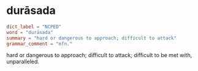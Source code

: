 # durāsada

``` toml
dict_label = "NCPED"
word = "durāsada"
summary = "hard or dangerous to approach; difficult to attack"
grammar_comment = "mfn."
```

hard or dangerous to approach; difficult to attack; difficult to be met with, unparalleled.

